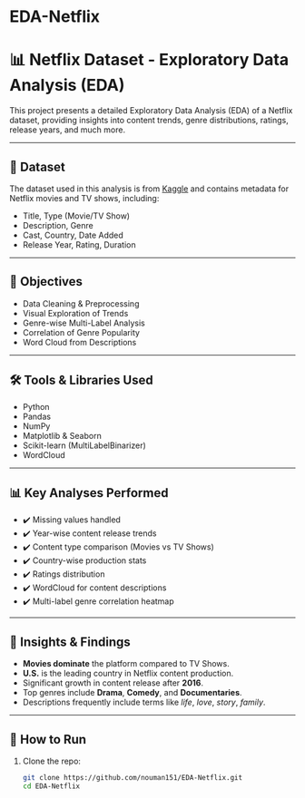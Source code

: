 # EDA-Netflix
# 📊 Netflix Dataset - Exploratory Data Analysis (EDA)

This project presents a detailed Exploratory Data Analysis (EDA) of a Netflix dataset, providing insights into content trends, genre distributions, ratings, release years, and much more.

---

## 📁 Dataset

The dataset used in this analysis is from [Kaggle](https://www.kaggle.com/shivamb/netflix-shows) and contains metadata for Netflix movies and TV shows, including:

- Title, Type (Movie/TV Show)
- Description, Genre
- Cast, Country, Date Added
- Release Year, Rating, Duration

---

## 🎯 Objectives

- Data Cleaning & Preprocessing
- Visual Exploration of Trends
- Genre-wise Multi-Label Analysis
- Correlation of Genre Popularity
- Word Cloud from Descriptions

---

## 🛠️ Tools & Libraries Used

- Python
- Pandas
- NumPy
- Matplotlib & Seaborn
- Scikit-learn (MultiLabelBinarizer)
- WordCloud

---

## 📊 Key Analyses Performed

- ✔️ Missing values handled
- ✔️ Year-wise content release trends
- ✔️ Content type comparison (Movies vs TV Shows)
- ✔️ Country-wise production stats
- ✔️ Ratings distribution
- ✔️ WordCloud for content descriptions
- ✔️ Multi-label genre correlation heatmap

---

## 📌 Insights & Findings

- **Movies dominate** the platform compared to TV Shows.
- **U.S.** is the leading country in Netflix content production.
- Significant growth in content release after **2016**.
- Top genres include **Drama**, **Comedy**, and **Documentaries**.
- Descriptions frequently include terms like *life*, *love*, *story*, *family*.

---

## 📂 How to Run

1. Clone the repo:
   ```bash
   git clone https://github.com/nouman151/EDA-Netflix.git
   cd EDA-Netflix
